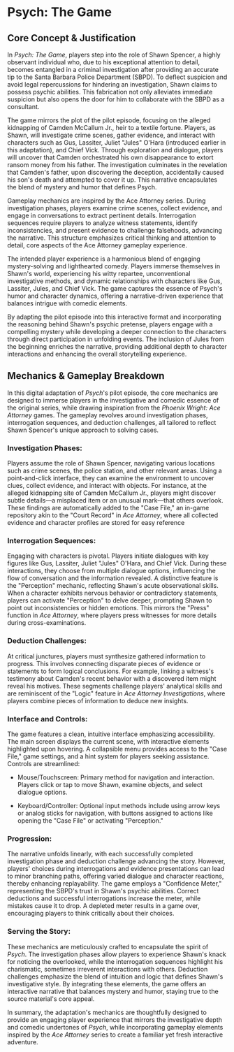 # Psych: The Game

## Core Concept & Justification

​In *Psych: The Game*, players step into the role of Shawn Spencer, a highly observant individual who, due to his exceptional attention to detail, becomes entangled in a criminal investigation after providing an accurate tip to the Santa Barbara Police Department (SBPD). To deflect suspicion and avoid legal repercussions for hindering an investigation, Shawn claims to possess psychic abilities. This fabrication not only alleviates immediate suspicion but also opens the door for him to collaborate with the SBPD as a consultant.

The game mirrors the plot of the pilot episode, focusing on the alleged kidnapping of Camden McCallum Jr., heir to a textile fortune. Players, as Shawn, will investigate crime scenes, gather evidence, and interact with characters such as Gus, Lassiter, Juliet "Jules" O'Hara (introduced earlier in this adaptation), and Chief Vick. Through exploration and dialogue, players will uncover that Camden orchestrated his own disappearance to extort ransom money from his father. The investigation culminates in the revelation that Camden's father, upon discovering the deception, accidentally caused his son's death and attempted to cover it up. This narrative encapsulates the blend of mystery and humor that defines Psych.

Gameplay mechanics are inspired by the Ace Attorney series. During investigation phases, players examine crime scenes, collect evidence, and engage in conversations to extract pertinent details. Interrogation sequences require players to analyze witness statements, identify inconsistencies, and present evidence to challenge falsehoods, advancing the narrative. This structure emphasizes critical thinking and attention to detail, core aspects of the Ace Attorney gameplay experience.

The intended player experience is a harmonious blend of engaging mystery-solving and lighthearted comedy. Players immerse themselves in Shawn's world, experiencing his witty repartee, unconventional investigative methods, and dynamic relationships with characters like Gus, Lassiter, Jules, and Chief Vick. The game captures the essence of Psych's humor and character dynamics, offering a narrative-driven experience that balances intrigue with comedic elements.

By adapting the pilot episode into this interactive format and incorporating the reasoning behind Shawn's psychic pretense, players engage with a compelling mystery while developing a deeper connection to the characters through direct participation in unfolding events. The inclusion of Jules from the beginning enriches the narrative, providing additional depth to character interactions and enhancing the overall storytelling experience.

## Mechanics & Gameplay Breakdown
In this digital adaptation of *Psych*'s pilot episode, the core mechanics are designed to immerse players in the investigative and comedic essence of the original series, while drawing inspiration from the *Phoenix Wright: Ace Attorney* games. The gameplay revolves around investigation phases, interrogation sequences, and deduction challenges, all tailored to reflect Shawn Spencer's unique approach to solving cases.

### Investigation Phases:
Players assume the role of Shawn Spencer, navigating various locations such as crime scenes, the police station, and other relevant areas. Using a point-and-click interface, they can examine the environment to uncover clues, collect evidence, and interact with objects. For instance, at the alleged kidnapping site of Camden McCallum Jr., players might discover subtle details—a misplaced item or an unusual mark—that others overlook. These findings are automatically added to the "Case File," an in-game repository akin to the "Court Record" in *Ace Attorney*, where all collected evidence and character profiles are stored for easy reference

### Interrogation Sequences:
Engaging with characters is pivotal. Players initiate dialogues with key figures like Gus, Lassiter, Juliet "Jules" O'Hara, and Chief Vick. During these interactions, they choose from multiple dialogue options, influencing the flow of conversation and the information revealed. A distinctive feature is the "Perception" mechanic, reflecting Shawn's acute observational skills. When a character exhibits nervous behavior or contradictory statements, players can activate "Perception" to delve deeper, prompting Shawn to point out inconsistencies or hidden emotions. This mirrors the "Press" function in *Ace Attorney*, where players press witnesses for more details during cross-examinations.

### Deduction Challenges:
At critical junctures, players must synthesize gathered information to progress. This involves connecting disparate pieces of evidence or statements to form logical conclusions. For example, linking a witness's testimony about Camden's recent behavior with a discovered item might reveal his motives. These segments challenge players' analytical skills and are reminiscent of the "Logic" feature in *Ace Attorney Investigations*, where players combine pieces of information to deduce new insights.

### Interface and Controls:
The game features a clean, intuitive interface emphasizing accessibility. The main screen displays the current scene, with interactive elements highlighted upon hovering. A collapsible menu provides access to the "Case File," game settings, and a hint system for players seeking assistance. Controls are streamlined:

- Mouse/Touchscreen: Primary method for navigation and interaction. Players click or tap to move Shawn, examine objects, and select dialogue options.

- Keyboard/Controller: Optional input methods include using arrow keys or analog sticks for navigation, with buttons assigned to actions like opening the "Case File" or activating "Perception."

### Progression:
The narrative unfolds linearly, with each successfully completed investigation phase and deduction challenge advancing the story. However, players' choices during interrogations and evidence presentations can lead to minor branching paths, offering varied dialogue and character reactions, thereby enhancing replayability. The game employs a "Confidence Meter," representing the SBPD's trust in Shawn's psychic abilities. Correct deductions and successful interrogations increase the meter, while mistakes cause it to drop. A depleted meter results in a game over, encouraging players to think critically about their choices.

### Serving the Story:
These mechanics are meticulously crafted to encapsulate the spirit of *Psych*. The investigation phases allow players to experience Shawn's knack for noticing the overlooked, while the interrogation sequences highlight his charismatic, sometimes irreverent interactions with others. Deduction challenges emphasize the blend of intuition and logic that defines Shawn's investigative style. By integrating these elements, the game offers an interactive narrative that balances mystery and humor, staying true to the source material's core appeal.

In summary, the adaptation's mechanics are thoughtfully designed to provide an engaging player experience that mirrors the investigative depth and comedic undertones of *Psych*, while incorporating gameplay elements inspired by the *Ace Attorney* series to create a familiar yet fresh interactive adventure.

